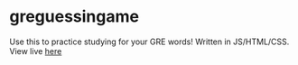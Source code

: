 # greguessingame
Use this to practice studying for your GRE words! 
Written in JS/HTML/CSS. 
View live [here](https://gre-guesing-game--kathleenwang.repl.co)

